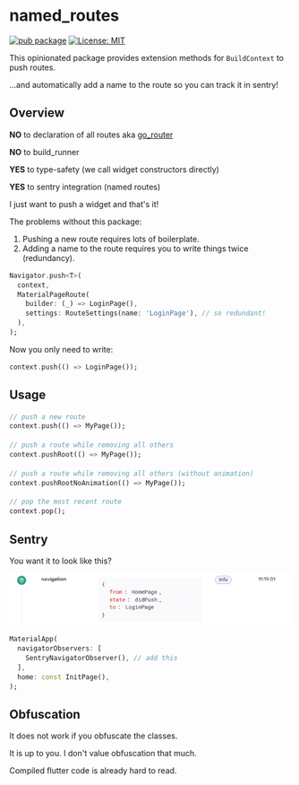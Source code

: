 # named_routes

[![pub package](https://img.shields.io/pub/v/named_routes.svg)](https://pub.dev/packages/named_routes)
[![License: MIT](https://img.shields.io/badge/License-MIT-yellow.svg)](https://opensource.org/licenses/MIT)

This opinionated package provides extension methods for `BuildContext` to push routes.

...and automatically add a name to the route so you can track it in sentry!

## Overview

**NO** to declaration of all routes aka [go_router](https://pub.dev/packages/go_router)

**NO** to build_runner

**YES** to type-safety (we call widget constructors directly)

**YES** to sentry integration (named routes)

I just want to push a widget and that's it!

The problems without this package:

1) Pushing a new route requires lots of boilerplate.
2) Adding a name to the route requires you to write things twice (redundancy).

```dart
Navigator.push<T>(
  context,
  MaterialPageRoute(
    builder: (_) => LoginPage(),
    settings: RouteSettings(name: 'LoginPage'), // so redundant!
  ),
);
```

Now you only need to write:

```dart
context.push(() => LoginPage());
```

## Usage

```dart
// push a new route
context.push(() => MyPage());

// push a route while removing all others
context.pushRoot(() => MyPage());

// push a route while removing all others (without animation)
context.pushRootNoAnimation(() => MyPage());

// pop the most recent route
context.pop();
```

## Sentry

You want it to look like this?

![sentry](https://raw.githubusercontent.com/Tienisto/named_routes/main/resources/sentry.png)

```dart
MaterialApp(
  navigatorObservers: [
    SentryNavigatorObserver(), // add this 
  ],
  home: const InitPage(),
);
```

## Obfuscation

It does not work if you obfuscate the classes.

It is up to you. I don't value obfuscation that much.

Compiled flutter code is already hard to read.
